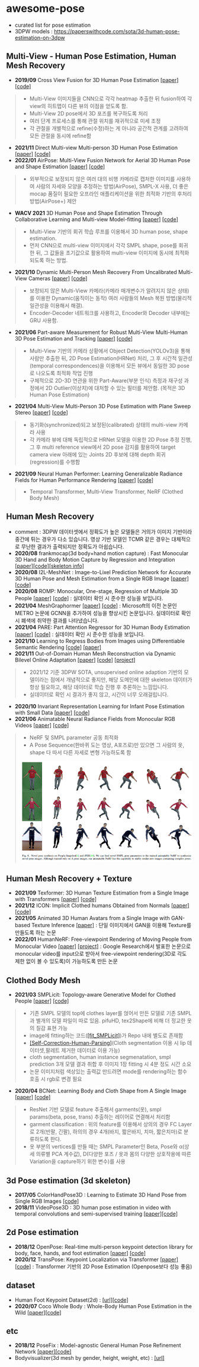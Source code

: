 # awesome-pose
* curated list for pose estimation
* 3DPW models : https://paperswithcode.com/sota/3d-human-pose-estimation-on-3dpw

## Multi-View - Human Pose Estimation, Human Mesh Recovery
* <b>2019/09</b> Cross View Fusion for 3D Human Pose Estimation [[paper]](https://arxiv.org/pdf/1909.01203.pdf) [[code]](https://github.com/microsoft/multiview-human-pose-estimation-pytorch)
> - Multi-View 이미지들을 CNN으로 각각 heatmap 추출한 뒤 fusion하여 각 view의 히트맵이 다른 뷰의 이점을 얻도록 함.
> - Multi-View 2D pose에서 3D 포즈를 복구하도록 처리
> - 여러 단계 프로세스를 통해 관절 위치를 재귀적으로 미세 조정
> - 각 관절을 개별적으로 refine(수정)하는 게 아니라 공간적 관계를 고려하여 모든 관절을 동시에 refine함
* <b>2021/11</b> Direct Multi-view Multi-person 3D Human Pose Estimation [[paper]](https://arxiv.org/pdf/2111.04076.pdf) [[code]](https://github.com/sail-sg/mvp)
* <b>2022/01</b> AirPose: Multi-View Fusion Network for Aerial 3D Human Pose and Shape Estimation [[paper]](https://arxiv.org/pdf/2201.08093.pdf) [[code]](https://github.com/robot-perception-group/AirPose)
> - 외부적으로 보정되지 않은 여러 대의 비행 카메라로 캡처한 이미지를 사용하여 사람의 자세와 모양을 추정하는 방법(AirPose), SMPL-X 사용, 더 좋은 mocap 품질이 필요한 오프라인 애플리케이션을 위한 최적화 기반의 후처리 방법(AirPose+) 제안
* <b>WACV 2021</b> 3D Human Pose and Shape Estimation Through Collaborative Learning and Multi-view Model-fitting [[paper]](https://openaccess.thecvf.com/content/WACV2021/papers/Li_3D_Human_Pose_and_Shape_Estimation_Through_Collaborative_Learning_and_WACV_2021_paper.pdf) [[code]](https://github.com/leezhongguo/MVSPIN_NEW)
> - Multi-View 기반의 회귀 학습 루프를 이용해서 3D human pose, shape estimation. 
> - 먼저 CNN으로 multi-view 이미지에서 각각 SMPL shape, pose를 회귀한 뒤, 그 값들을 초기값으로 활용하여 multi-view 이미지에 동시에 최적화되도록 하는 방법.
* <b>2021/10</b> Dynamic Multi-Person Mesh Recovery From Uncalibrated Multi-View Cameras [[paper]](https://arxiv.org/pdf/2110.10355.pdf) [[code]](https://github.com/boycehbz/DMMR)
> - 보정되지 않은 Multi-View 카메라(카메라 매개변수가 알려지지 않은 상태)를 이용한 Dynamic(움직이는 동작) 여러 사람들의 Mesh 복원 방법(물리적 일관성을 이용해서 해결). 
> - Encoder-Decoder 네트워크를 사용하고, Encoder와 Decoder 내부에는 GRU 사용함.
* <b>2021/06</b> Part-aware Measurement for Robust Multi-View Multi-Human 3D Pose Estimation and Tracking [[paper]](https://arxiv.org/pdf/2106.11589.pdf) [[code]](https://github.com/B10532021/Part-Aware_Measurement_for_3D_Pose_Estimation_and_Tracking)
> - Multi-View 기반의 카메라 상황에서 Object Detection(YOLOv3)을 통해 사람만 추출한 뒤, 2D Pose Estimation(HRNet) 처리, 그 후 시간적 일관성(temporal correspondences)을 이용해서 모든 뷰에서 동일한 3D pose로 나오도록 최적화 작업 진행
> - 구체적으로 2D-3D 연관을 위한 Part-Aware(부분 인식) 측정과 재구성 과정에서 2D Outlier(이상치)에 대처할 수 있는 필터를 제안함. (목적은 3D Human Pose Estimation)
* <b>2021/04</b> Multi-View Multi-Person 3D Pose Estimation with Plane Sweep Stereo [[paper]](https://arxiv.org/pdf/2104.02273.pdf) [[code]](https://github.com/jiahaoLjh/PlaneSweepPose)
> - 동기화(synchronized)되고 보정된(calibrated) 상태의 multi-view 카메라 사용
> - 각 카메라 뷰에 대해 독립적으로 HRNet 모델을 이용한 2D Pose 추정 진행, 그 후 multi reference view에서 2D pose 감지를 활용하여 target camera view 아래에 있는 Joints 2D 후보에 대해 depth 회귀(regression)를 수행함
* <b>2021/09</b> Neural Human Performer: Learning Generalizable Radiance Fields for Human Performance Rendering [[paper]](https://arxiv.org/pdf/2109.07448.pdf) [[code]](https://github.com/YoungJoongUNC/Neural_Human_Performer)
> - Temporal Transformer, Multi-View Transformer, NeRF (Clothed Body Mesh)

## Human Mesh Recovery
* comment : 3DPW 데이터셋에서 정확도가 높은 모델들은 거의가 이미지 기반이라 중간에 튀는 경우가 다소 있습니다. 영상 기반 모델인 TCMR 같은 경우는 대체적으로 무난한 결과가 출력되지만 정확도가 아쉽습니다.
* <b>2020/08</b> frankmocap(3d body+hand motion capture) : Fast Monocular 3D Hand and Body Motion Capture by Regression and Integration [[paper]](https://arxiv.org/abs/2008.08324)[[code]](https://github.com/facebookresearch/frankmocap)[[skeleton info]](https://github.com/facebookresearch/frankmocap/blob/master/docs/joint_order.md)
* <b>2020/08</b> I2L-MeshNet : Image-to-Lixel Prediction Network for Accurate 3D Human Pose and Mesh Estimation from a Single RGB Image [[paper]](https://arxiv.org/abs/2008.03713)[[code]](https://github.com/mks0601/I2L-MeshNet_RELEASE)
* <b>2020/08</b> ROMP: Monocular, One-stage, Regression of Multiple 3D People [[paper]](https://arxiv.org/abs/2008.12272) [[code]](https://github.com/Arthur151/ROMP) : 실데이터 확인 시 준수한 성능을 보입니다.
* <b>2021/04</b> MeshGraphormer [[paper]](https://arxiv.org/abs/2104.00272) [[code]](https://github.com/microsoft/meshgraphormer) : Microsoft의 이전 논문인 METRO 논문에 GCNN을 추가하여 성능을 향상시킨 논문입니다. 실데이터로 확인 시 폐색에 취약한 결과를 나타냈습니다.
* <b>2021/04</b> PARE: Part Attention Regressor for 3D Human Body Estimation [[paper]](https://arxiv.org/abs/2104.08527) [[code]](https://github.com/mkocabas/PARE) : 실데이터 확인 시 준수한 성능을 보입니다.
* <b>2021/10</b> Learning to Regress Bodies from Images using Differentiable Semantic Rendering
 [[code]](https://github.com/saidwivedi/DSR) [[paper]](https://arxiv.org/abs/2110.03480)
* <b>2021/11</b> Out-of-Domain Human Mesh Reconstruction via Dynamic Bilevel Online Adaptation 
[[paper]](https://arxiv.org/abs/2111.04017) [[code]](https://github.com/syguan96/dynaboa) [[project]](https://sites.google.com/view/dynaboa)
> - 2021/12 기준 3DPW SOTA, unsupervised online adaption 기반의 모델이라는 점에서 개념적으로 좋지만, 해당 도메인에 대한 skeleton 데이터가 항상 필요하고, 해당 데이터로 학습 진행 후 추론하는 느낌입니다.
> - 실데이터로 확인 시 결과가 좋지 않고, 시간이 너무 오래걸립니다.
* <b>2020/10</b> Invariant Representation Learning for Infant Pose Estimation with Small Data
 [[paper]](https://arxiv.org/abs/2010.06100) [[code]](https://github.com/ostadabbas/Infant-Pose-Estimation)
* <b>2021/06</b> Animatable Neural Radiance Fields from Monocular RGB Videos [[paper]](https://arxiv.org/pdf/2106.13629.pdf) [[code]](https://github.com/JanaldoChen/Anim-NeRF)
> - NeRF 및 SMPL parameter 공동 최적화
> - A Pose Sequence(한바퀴 도는 영상, A포즈로)만 있으면 그 사람의 옷, shape 다 따서 다른 자세로 변형 가능하도록 함
> <img src="https://github.com/woo1/awesome-pose/blob/main/fig8_2106.png?raw=true">

## Human Mesh Recovery + Texture
* <b>2021/09</b> Texformer: 3D Human Texture Estimation from a Single Image with Transformers
 [[paper]](https://arxiv.org/abs/2109.02563) [[code]](https://github.com/xuxy09/Texformer)
* <b>2021/12</b> ICON: Implicit Clothed humans Obtained from Normals [[paper]](https://arxiv.org/pdf/2112.09127.pdf) [[code]](https://github.com/YuliangXiu/ICON)
* <b>2021/05</b> Animated 3D Human Avatars from a Single Image with GAN-based Texture Inference [[paper]](https://www.researchgate.net/profile/Zhong-Li-16/publication/348875382_Animated_3D_Human_Avatars_from_a_Single_Image_with_GAN-based_Texture_Inference/links/60a692cb299bf1031f06f4c9/Animated-3D-Human-Avatars-from-a-Single-Image-with-GAN-based-Texture-Inference.pdf) : 단일 이미지에서 GAN을 이용해 Texture를 만들도록 하는 논문
* <b>2022/01</b> HumanNeRF: Free-viewpoint Rendering of Moving People from Monocular Video [[paper]](https://arxiv.org/pdf/2201.04127.pdf) [[project]](https://grail.cs.washington.edu/projects/humannerf/) : Google Research에서 발표한 논문으로 monocular video를 input으로 받아서 free-viewpoint rendering(3D로 각도 제한 없이 볼 수 있도록)이 가능하도록 만든 논문

## Clothed Body Mesh
* <b>2021/03</b> SMPLicit: Topology-aware Generative Model for Clothed People
 [[paper]](https://arxiv.org/pdf/2103.06871.pdf) [[code]](https://github.com/enriccorona/SMPLicit)
> - 기존 SMPL 모델의 top에 clothes layer를 얹어서 만든 모델로 기존 SMPL과 별개의 모델 파일이 따로 있음. pifuHD, tex2Shape에 비해 더 정교한 옷의 질감 표현 가능 
> - image에 fitting하는 코드([[fit_SMPLicit]](https://github.com/enriccorona/SMPLicit/tree/main/fit_SMPLicit))가 Repo 내에 별도로 존재함
> - [[Self-Correction-Human-Parsing]](https://github.com/PeikeLi/Self-Correction-Human-Parsing)(Cloth segmentation 이용 시 lip 데이터셋,팔레트 제거한 데이터로 이용 가능)
 > - cloth segmentation, human instance segmenatation, smpl prediction 3개 모델 결과 취합 후 이미지 1장 fitting 시 4분 정도 시간 소요
 > - 논문 이미지처럼 색상있는 출력값 만드려면 mode를 rendering하는 함수 호출 시 rgb로 변경 필요
* <b>2020/04</b> BCNet: Learning Body and Cloth Shape from A
Single Image [[paper]](https://github.com/jby1993/BCNet) [[code]](https://github.com/jby1993/BCNet)
> - ResNet 기반 모델로 feature 추출해서 garments(옷), smpl params(beta, pose, trans) 추출하는 레이어로 연결해서 처리함
> - garment classification : 위의 feature를 이용해서 상의의 경우 FC Layer로 2개(반팔, 긴팔), 하의의 경우 4개(바지, 짧은바지, 치마, 짧은치마)로 분류하도록 한다.
> - 옷 부분의 vertices를 만들 때는 SMPL Parameter인 Beta, Pose와 α(상세 의류별 PCA 계수값), D(다양한 포즈 / 옷과 몸의 다양한 상호작용에 따른 Variation을 capture하기 위한 변수)를 사용

## 3d Pose estimation (3d skeleton)
* <b>2017/05</b> ColorHandPose3D : Learning to Estimate 3D Hand Pose from Single RGB Images
 [[code]](https://github.com/lmb-freiburg/hand3d)
* <b>2018/11</b> VideoPose3D : 3D human pose estimation in video with temporal convolutions and semi-supervised training [[paper]](https://arxiv.org/abs/1811.11742)[[code]](https://github.com/facebookresearch/VideoPose3D)

## 2d Pose estimation
* <b>2018/12</b> OpenPose: Real-time multi-person keypoint detection library for body, face, hands, and foot estimation [[paper]](https://arxiv.org/abs/1812.08008) [[code]](https://github.com/CMU-Perceptual-Computing-Lab/openpose)
* <b>2020/12</b> TransPose: Keypoint Localization via Transformer [[paper]](https://arxiv.org/pdf/2012.14214.pdf) [[code]](https://github.com/yangsenius/TransPose) : Transformer 기반의 2D Pose Estimation (Openpose보다 성능 좋음)

## dataset
* Human Foot Keypoint Dataset(2d) : [[url]](https://cmu-perceptual-computing-lab.github.io/foot_keypoint_dataset/)[[code]](https://github.com/CMU-Perceptual-Computing-Lab/openpose_train)
* <b>2020/07</b> Coco Whole Body : Whole-Body Human Pose Estimation in the Wild [[paper]](https://arxiv.org/abs/2007.11858)[[code]](https://github.com/jin-s13/COCO-WholeBody)

## etc
* <b>2018/12</b> PoseFix : Model-agnostic General Human Pose Refinement Network [[paper]](https://arxiv.org/abs/1812.03595)[[code]](https://github.com/mks0601/PoseFix_RELEASE)
* Bodyvisualizer(3d mesh by gender, height, weight, etc) : [[url]](https://bodyvisualizer.com/male.html)

